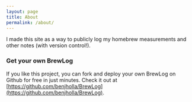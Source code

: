 ```yaml
---
layout: page
title: About
permalink: /about/
---
```


I made this site as a way to publicly log my homebrew measurements and other notes (with version control!).

### Get your own BrewLog

If you like this project, you can fork and deploy your own BrewLog on Github for free in just minutes.  Check it out at [https://github.com/benjholla/BrewLog](https://github.com/benjholla/BrewLog).
